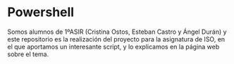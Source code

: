 # Powershell

Somos alumnos de 1ºASIR (Cristina Ostos, Esteban Castro y Ángel Durán) y este repositorio es la realización del proyecto para la asignatura de ISO, en el que aportamos un interesante script, y lo explicamos en la página web sobre el tema. 
